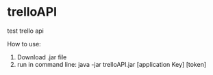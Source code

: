 # trelloAPI
test trello api

How to use:</br>
1. Download .jar file</br>
2. run in command line: java -jar trelloAPI.jar [application Key] [token]</br>
